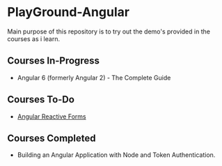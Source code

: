 # PlayGround-Angular

Main purpose of this repository is to try out the demo's provided in the courses as i learn.

## Courses In-Progress

- Angular 6 (formerly Angular 2) - The Complete Guide

## Courses To-Do

- [Angular Reactive Forms](https://app.pluralsight.com/library/courses/angular-2-reactive-forms/table-of-contents)

## Courses Completed

- Building an Angular Application with Node and Token Authentication.
